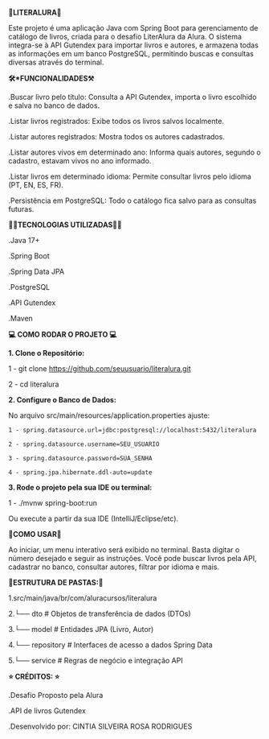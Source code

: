 🚀**LITERALURA**🚀

Este projeto é uma aplicação Java com Spring Boot para gerenciamento de catálogo de livros, criada para o desafio LiterAlura da Alura.
O sistema integra-se à API Gutendex para importar livros e autores, e armazena todas as informações em um banco PostgreSQL, permitindo buscas e consultas diversas através do terminal.




 **🛠️*FUNCIONALIDADES⚒️**
 
.Buscar livro pelo título: Consulta a API Gutendex, importa o livro escolhido e salva no banco de dados.

.Listar livros registrados: Exibe todos os livros salvos localmente.

.Listar autores registrados: Mostra todos os autores cadastrados.

.Listar autores vivos em determinado ano: Informa quais autores, segundo o cadastro, estavam vivos no ano informado.

.Listar livros em determinado idioma: Permite consultar livros pelo idioma (PT, EN, ES, FR).

.Persistência em PostgreSQL: Todo o catálogo fica salvo para as consultas futuras.





**👩‍💻TECNOLOGIAS UTILIZADAS👩‍💻**

.Java 17+

.Spring Boot

.Spring Data JPA

.PostgreSQL

.API Gutendex

.Maven




**💻 COMO RODAR O PROJETO 💻**


**1. Clone o Repositório:**

  1 - git clone https://github.com/seuusuario/literalura.git
  
  2 - cd literalura

  

**2. Configure o Banco de Dados:**
   
   No arquivo src/main/resources/application.properties ajuste:

    1 - spring.datasource.url=jdbc:postgresql://localhost:5432/literalura
   
    2 - spring.datasource.username=SEU_USUARIO
   
    3 - spring.datasource.password=SUA_SENHA
   
    4 - spring.jpa.hibernate.ddl-auto=update
   

**3. Rode o projeto pela sua IDE ou terminal:**

   1 - ./mvnw spring-boot:run
   

Ou execute a partir da sua IDE (IntelliJ/Eclipse/etc).



**🧾COMO USAR🧾** 

Ao iniciar, um menu interativo será exibido no terminal. Basta digitar o número desejado e seguir as instruções.
Você pode buscar livros pela API, cadastrar no banco, consultar autores, filtrar por idioma e mais.



**📁ESTRUTURA DE PASTAS:📂**

1.src/main/java/br/com/aluracursos/literalura

2.└── dto         # Objetos de transferência de dados (DTOs)

3.└── model       # Entidades JPA (Livro, Autor)

4.└── repository  # Interfaces de acesso a dados Spring Data

5.└── service     # Regras de negócio e integração API



**⭐ CRÉDITOS: ⭐**

.Desafio Proposto pela Alura

.API de livros Gutendex

.Desenvolvido por:  CINTIA SILVEIRA ROSA RODRIGUES
